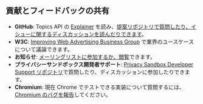 ## 貢献とフィードバックの共有

- **GitHub**: Topics API の [Explainer](https://github.com/jkarlin/topics) を読み、[提案リポジトリで質問したり、イシューに関するディスカッションを読んだりできます](https://github.com/jkarlin/topics/issues)。
- **W3C**: [Improving Web Advertising Business Group](https://www.w3.org/community/web-adv/participants) で業界のユースケースについて議論できます。
- **お知らせ**: [メーリングリストに参加するか、閲覧](http://groups.google.com/a/chromium.org/g/topics-api-announce)できます。
- **プライバシーサンドボックス開発者サポート**: [Privacy Sandbox Developer Support リポジトリ](https://github.com/GoogleChromeLabs/privacy-sandbox-dev-support)で質問したり、ディスカッションに参加したりできます。
- **Chromium**: 現在 Chrome でテストできる実装について質問するには、[Chromium のバグを報告](https://bugs.chromium.org/p/chromium/issues/list?q=topics)してください。

